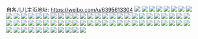 自各儿儿主页地址: https://weibo.com/u/6395613304 
![](https://wx4.sinaimg.cn/mw2000/006YPlbily1h90b72uiocj325w31qqv6.jpg) 
![](https://wx4.sinaimg.cn/mw2000/006YPlbily1h90bc3zl52j320x2znqv6.jpg) 
![](https://wx4.sinaimg.cn/mw2000/006YPlbily1h90bc6yec7j32a035shdx.jpg) 
![](https://wx4.sinaimg.cn/mw2000/006YPlbily1h90bc7nu9aj31400u0ath.jpg) 
![](https://wx4.sinaimg.cn/mw2000/006YPlbily1h90bca3bm0j32b835s4qr.jpg) 
![](https://wx4.sinaimg.cn/mw2000/006YPlbily1h90bcbqa68j32392u51ky.jpg) 
![](https://wx4.sinaimg.cn/mw2000/006YPlbily1h90bcd6a0vj335s2dcqv5.jpg) 
![](https://wx4.sinaimg.cn/mw2000/006YPlbily1h90bcgkgp7j33372be4qr.jpg) 
![](https://wx4.sinaimg.cn/mw2000/006YPlbily1h90bchkt86j335s2dce81.jpg) 
![](https://wx4.sinaimg.cn/mw2000/006YPlbily1h8qqo924avj32dc35sqv6.jpg) 
![](https://wx4.sinaimg.cn/mw2000/006YPlbily1h8qqoa8l3oj32dc35skjm.jpg) 
![](https://wx4.sinaimg.cn/mw2000/006YPlbily1h8qqob144cj32am2am7oh.jpg) 
![](https://wx4.sinaimg.cn/mw2000/006YPlbily1h8qqp6yf87j32dc35sx6q.jpg) 
![](https://wx4.sinaimg.cn/mw2000/006YPlbily1h8qqpgnxq1j32dc35s7wi.jpg) 
![](https://wx4.sinaimg.cn/mw2000/006YPlbily1h8qqodt935j32dc35se82.jpg) 
![](https://wx4.sinaimg.cn/mw2000/006YPlbily1h8qqocc8m7j32dc35su0x.jpg) 
![](https://wx4.sinaimg.cn/mw2000/006YPlbily1h8qqohbncyj32dc35s1kz.jpg) 
![](https://wx4.sinaimg.cn/mw2000/006YPlbily1h8qqofpbeaj32dc35sx6r.jpg) 
![](https://wx4.sinaimg.cn/mw2000/006YPlbily1h884u3fitgj31hc0u048x.jpg) 
![](https://wx4.sinaimg.cn/mw2000/006YPlbily1h7yswtbbb6j3190190k2l.jpg) 
![](https://wx4.sinaimg.cn/mw2000/006YPlbily1h7yswtny0ij31901904cu.jpg) 
![](https://wx4.sinaimg.cn/mw2000/006YPlbily1h7ueeqbzoyj32dc35s4qs.jpg) 
![](https://wx4.sinaimg.cn/mw2000/006YPlbigy1h7gtwh9jycj30u00u0gr4.jpg) 
![](https://wx4.sinaimg.cn/mw2000/006YPlbigy1h7c8u0s1hkj32dc35s18t.jpg) 
![](https://wx4.sinaimg.cn/mw2000/006YPlbigy1h7c8txc8pmj32zz27rqv5.jpg) 
![](https://wx4.sinaimg.cn/mw2000/006YPlbigy1h73p3tgm6gj335s2dcgzn.jpg) 
![](https://wx4.sinaimg.cn/mw2000/006YPlbigy1h73p3rxjlhj335s2dcb2a.jpg) 
![](https://wx4.sinaimg.cn/mw2000/006YPlbigy1h73p3uz6t7j33k02o0k28.jpg) 
![](https://wx4.sinaimg.cn/mw2000/006YPlbigy1h73p3ycoi3j32dc35sqv6.jpg) 
![](https://wx4.sinaimg.cn/mw2000/006YPlbigy1h73p3zs4t1j335s2dckjm.jpg) 
![](https://wx4.sinaimg.cn/mw2000/006YPlbigy1h73p40gtarj30u0140tju.jpg) 
![](https://wx4.sinaimg.cn/mw2000/006YPlbigy1h73p4221g8j335s2dcb2a.jpg) 
![](https://wx4.sinaimg.cn/mw2000/006YPlbigy1h73p433actj335s2dcnpd.jpg) 
![](https://wx4.sinaimg.cn/mw2000/006YPlbigy1h73p3wrdh3j335s2dcb2b.jpg) 
![](https://wx4.sinaimg.cn/mw2000/006YPlbigy1h6zz7zv87pj335s2dctk3.jpg) 
![](https://wx4.sinaimg.cn/mw2000/006YPlbigy1h6zz818j87j335s2dcdlj.jpg) 
![](https://wx4.sinaimg.cn/mw2000/006YPlbigy1h6iz8a9s5mj32dc35s4qr.jpg) 
![](https://wx4.sinaimg.cn/mw2000/006YPlbigy1h6iz7pm6ifj335s2dc4l9.jpg) 
![](https://wx4.sinaimg.cn/mw2000/006YPlbigy1h6iz7mla45j335s2dcwje.jpg) 
![](https://wx4.sinaimg.cn/mw2000/006YPlbigy1h6iz7oocrlj335s2dcqez.jpg) 
![](https://wx4.sinaimg.cn/mw2000/006YPlbigy1h6iz84kttaj31we2q5e82.jpg) 
![](https://wx4.sinaimg.cn/mw2000/006YPlbigy1h6iz7rbtwfj32dc35sqgp.jpg) 
![](https://wx4.sinaimg.cn/mw2000/006YPlbigy1h6iz86hs38j335s2dchdv.jpg) 
![](https://wx4.sinaimg.cn/mw2000/006YPlbigy1h6iz7ssfpvj335s2dchdt.jpg) 
![](https://wx4.sinaimg.cn/mw2000/006YPlbigy1h6iz882t14j335s2dcqhg.jpg) 
![](https://wx4.sinaimg.cn/mw2000/006YPlbigy1h6izaggmc7j32dc35sx6p.jpg) 
![](https://wx4.sinaimg.cn/mw2000/006YPlbigy1h6izahq9z3j335s2dcwir.jpg) 
![](https://wx4.sinaimg.cn/mw2000/006YPlbigy1h6izajy2c5j335s2dcnpe.jpg) 
![](https://wx4.sinaimg.cn/mw2000/006YPlbigy1h3u46bfoclj32lu2dc7wi.jpg) 
![](https://wx4.sinaimg.cn/mw2000/006YPlbigy1h3inpx642yj30u0140jwf.jpg) 
![](https://wx4.sinaimg.cn/mw2000/006YPlbigy1h2tejnn4ryj30qo0s6taz.jpg) 
![](https://wx4.sinaimg.cn/mw2000/006YPlbily1gqtxq9z82vj31400u0dpj.jpg) 
![](https://wx4.sinaimg.cn/mw2000/006YPlbily1gqtxq9480ij31400u0aiq.jpg) 
![](https://wx4.sinaimg.cn/mw2000/006YPlbily1gqtxqb0jccj31400u0tnn.jpg) 
![](https://wx4.sinaimg.cn/mw2000/006YPlbily1gnqq3s87ifj311g0u0ae5.jpg) 
![](https://wx4.sinaimg.cn/mw2000/006YPlbily1gnqq68ctxkj31400u0dk1.jpg) 
![](https://wx4.sinaimg.cn/mw2000/006YPlbily1gnqq69ilf3j31400u0grb.jpg) 
![](https://wx4.sinaimg.cn/mw2000/006YPlbily1gnqq6ailuwj31400u0n9r.jpg) 
![](https://wx4.sinaimg.cn/mw2000/006YPlbily1gnqq6b5qhhj31400u0abx.jpg) 
![](https://wx4.sinaimg.cn/mw2000/006YPlbily1gnqq6cniejj31400u0jux.jpg) 
![](https://wx4.sinaimg.cn/mw2000/006YPlbily1glf6c92akvj310r1d04a5.jpg) 
![](https://wx4.sinaimg.cn/mw2000/006YPlbily1gl054fdcddj32tc240kjm.jpg) 
![](https://wx4.sinaimg.cn/mw2000/006YPlbily1gl054h44stj32tc240kjm.jpg) 
![](https://wx4.sinaimg.cn/mw2000/006YPlbily1gga48w643nj32tc240e51.jpg) 
![](https://wx4.sinaimg.cn/mw2000/006YPlbily1gga48rhtooj32tc2401kx.jpg) 
![](https://wx4.sinaimg.cn/mw2000/006YPlbily1gg2bcfst9nj31400u01kx.jpg) 
![](https://wx4.sinaimg.cn/mw2000/006YPlbily1gg2bconk12j32tc240qv5.jpg) 
![](https://wx4.sinaimg.cn/mw2000/006YPlbily1gg2bcvi218j31400u04qp.jpg) 
![](https://wx4.sinaimg.cn/mw2000/006YPlbily1gg2bd28avej31400u07wh.jpg) 
